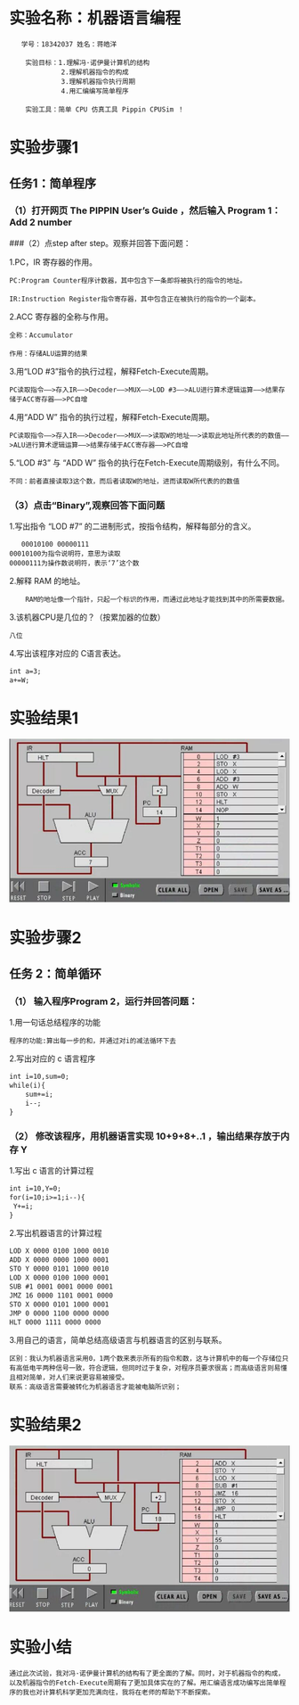    # 实验名称：机器语言编程
~~~
   学号：18342037 姓名：蒋皓洋
  
    实验目标：1.理解冯·诺伊曼计算机的结构
             2.理解机器指令的构成
             3.理解机器指令执行周期
             4.用汇编编写简单程序

    实验工具：简单 CPU 仿真工具 Pippin CPUSim ！
~~~

# 实验步骤1

   ## 任务1：简单程序

  ### （1）打开网页 The PIPPIN User’s Guide ，然后输入 Program 1：Add 2 number

   ###（2）点step after step。观察并回答下面问题： 

1.PC，IR 寄存器的作用。
~~~
PC:Program Counter程序计数器，其中包含下一条即将被执行的指令的地址。

IR:Instruction Register指令寄存器，其中包含正在被执行的指令的一个副本。
~~~
2.ACC 寄存器的全称与作用。
~~~
全称：Accumulator 

作用：存储ALU运算的结果
~~~
3.用“LOD #3”指令的执行过程，解释Fetch-Execute周期。
~~~
PC读取指令——>存入IR——>Decoder——>MUX——>LOD #3——>ALU进行算术逻辑运算——>结果存储于ACC寄存器——>PC自增
~~~
4.用“ADD W” 指令的执行过程，解释Fetch-Execute周期。
~~~
PC读取指令——>存入IR——>Decoder——>MUX——>读取W的地址——>读取此地址所代表的的数值——>ALU进行算术逻辑运算——>结果存储于ACC寄存器——>PC自增
~~~
5.“LOD #3” 与 “ADD W” 指令的执行在Fetch-Execute周期级别，有什么不同。
~~~
不同：前者直接读取3这个数，而后者读取W的地址，进而读取W所代表的的数值
~~~

   ### （3）点击“Binary”,观察回答下面问题

   1.写出指令 “LOD #7” 的二进制形式，按指令结构，解释每部分的含义。
~~~
   00010100 00000111
00010100为指令说明符，意思为读取
00000111为操作数说明符，表示‘7’这个数
~~~

   2.解释 RAM 的地址。
~~~
    RAM的地址像一个指针，只起一个标识的作用，而通过此地址才能找到其中的所需要数据。
~~~

   3.该机器CPU是几位的？（按累加器的位数）
~~~
八位
~~~
   4.写出该程序对应的 C语言表达。
~~~
int a=3;
a+=W;
~~~
# 实验结果1

![](/images/qq2.jpg)

# 实验步骤2

   ## 任务 2：简单循环

   ### （1） 输入程序Program 2，运行并回答问题：

   1.用一句话总结程序的功能
~~~
程序的功能:算出每一步的和，并通过对i的减法循环下去
~~~
   2.写出对应的 c 语言程序
~~~
int i=10,sum=0;
while(i){
    sum+=i;
    i--;
}
~~~
   ###  （2） 修改该程序，用机器语言实现 10+9+8+..1 ，输出结果存放于内存 Y

   1.写出 c 语言的计算过程
   ~~~
int i=10,Y=0;
for(i=10;i>=1;i--){
    Y+=i;
}
~~~
   2.写出机器语言的计算过程
~~~
LOD X 0000 0100 1000 0010
ADD X 0000 0000 1000 0001
STO Y 0000 0101 1000 0010
LOD X 0000 0100 1000 0001
SUB #1 0001 0001 0000 0001
JMZ 16 0000 1101 0001 0000
STO X 0000 0101 1000 0001
JMP 0 0000 1100 0000 0000
HLT 0000 1111 0000 0000
~~~
   3.用自己的语言，简单总结高级语言与机器语言的区别与联系。
~~~
区别：我认为机器语言采用0，1两个数来表示所有的指令和数，这与计算机中的每一个存储位只有高低电平两种信号一致，符合逻辑，但同时过于复杂，对程序员要求很高；而高级语言则易懂且相对简单，对人们来说更容易被接受。
联系：高级语言需要被转化为机器语言才能被电脑所识别；
~~~
# 实验结果2 
![](images\\qq3.jpg)

# 实验小结
~~~
通过此次试验，我对冯·诺伊曼计算机的结构有了更全面的了解。同时，对于机器指令的构成，以及机器指令的Fetch-Execute周期有了更加具体实在的了解。用汇编语言成功编写出简单程序的我也对计算机科学更加充满向往，我将在老师的帮助下不断探索。
~~~

